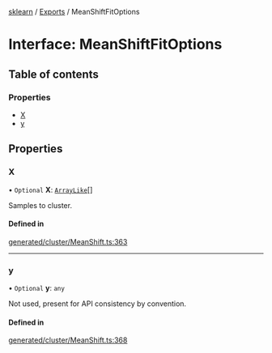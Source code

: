 [sklearn](../readme.md) / [Exports](../modules.md) / MeanShiftFitOptions

# Interface: MeanShiftFitOptions

## Table of contents

### Properties

- [X](MeanShiftFitOptions.md#x)
- [y](MeanShiftFitOptions.md#y)

## Properties

### X

• `Optional` **X**: [`ArrayLike`](../modules.md#arraylike)[]

Samples to cluster.

#### Defined in

[generated/cluster/MeanShift.ts:363](https://github.com/transitive-bullshit/scikit-learn-ts/blob/367336a/packages/sklearn/src/generated/cluster/MeanShift.ts#L363)

___

### y

• `Optional` **y**: `any`

Not used, present for API consistency by convention.

#### Defined in

[generated/cluster/MeanShift.ts:368](https://github.com/transitive-bullshit/scikit-learn-ts/blob/367336a/packages/sklearn/src/generated/cluster/MeanShift.ts#L368)

